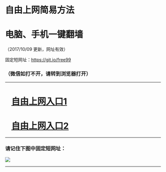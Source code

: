 ﻿# 自由上网简易方法

# 电脑、手机一键翻墙

（2017/10/09 更新，网址有效）

固定短网址：https://git.io/free99

### （微信如打不开，请转到浏览器打开）


***





# &nbsp;&nbsp; <a href="http://ft312594513.fwq-tz-1001.info/fwqtz01.html?t=100900128883 " target="_blank">自由上网入口1</a>
# &nbsp;&nbsp; <a href="http://ft2546624296.fwq-tz-1002.info/fwqtz02.html?t=100900125273 " target="_blank">自由上网入口2</a>
***

### 请记住下图中固定短网址：

<img src="https://s3-us-west-2.amazonaws.com/fwq-1001/yjfq-20170905okok.png" /> 


***

